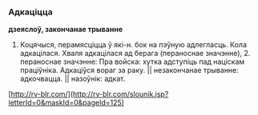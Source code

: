 ### Адкаціцца
**дзеяслоў, закончанае трыванне**

1. Коцячыся, перамясціцца ў які-н. бок на пэўную адлегласць. Кола адкацілася. Хваля адкацілася ад берага (пераноснае значэнне), 2. пераноснае значэнне: Пра войска: хутка адступіць пад націскам праціўніка. Адкаціўся вораг за раку. || незакончанае трыванне: адкочвацца. || назоўнік: адкат.

<a rel="author">[http://rv-blr.com/](http://rv-blr.com/slounik.jsp?letterId=0&maskId=0&pageId=125)</a>
